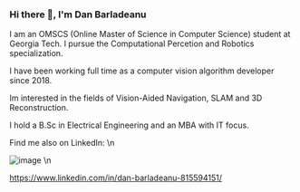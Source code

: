 ### Hi there 👋, I'm Dan Barladeanu

I am an OMSCS (Online Master of Science in Computer Science) student at Georgia Tech.
I pursue the Computational Percetion and Robotics specialization.

I have been working full time as a computer vision algorithm developer since 2018.

Im interested in the fields of Vision-Aided Navigation, SLAM and 3D Reconstruction.

I hold a B.Sc in Electrical Engineering and an MBA with IT focus. 

Find me also on LinkedIn: \n

![image]({https://img.shields.io/badge/LinkedIn-0077B5?style=for-the-badge&logo=linkedin&logoColor=white}) \n

https://www.linkedin.com/in/dan-barladeanu-815594151/



<!--
**danbarla/danbarla** is a ✨ _special_ ✨ repository because its `README.md` (this file) appears on your GitHub profile.

Here are some ideas to get you started:

- 🔭 I’m currently working on ...
- 🌱 I’m currently learning ...
- 👯 I’m looking to collaborate on ...
- 🤔 I’m looking for help with ...
- 💬 Ask me about ...
- 📫 How to reach me: ...
- 😄 Pronouns: ...
- ⚡ Fun fact: ...
-->
